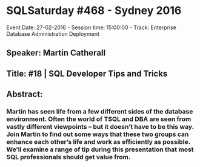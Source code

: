 # SQLSaturday #468 - Sydney 2016
Event Date: 27-02-2016 - Session time: 15:00:00 - Track: Enterprise Database Administration  Deployment
## Speaker: Martin Catherall
## Title: #18 | SQL Developer Tips and Tricks
## Abstract:
### Martin has seen life from a few different sides of the database environment. Often the world of TSQL and DBA are seen from vastly different viewpoints – but it doesn’t have to be this way. Join Martin to find out some ways that these two groups can enhance each other’s life and work as efficiently as possible. We’ll examine a range of tip during this presentation that most SQL professionals should get value from.
